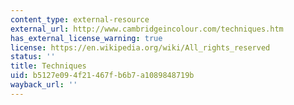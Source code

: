 ```yaml
---
content_type: external-resource
external_url: http://www.cambridgeincolour.com/techniques.htm
has_external_license_warning: true
license: https://en.wikipedia.org/wiki/All_rights_reserved
status: ''
title: Techniques
uid: b5127e09-4f21-467f-b6b7-a1089848719b
wayback_url: ''
---
```


